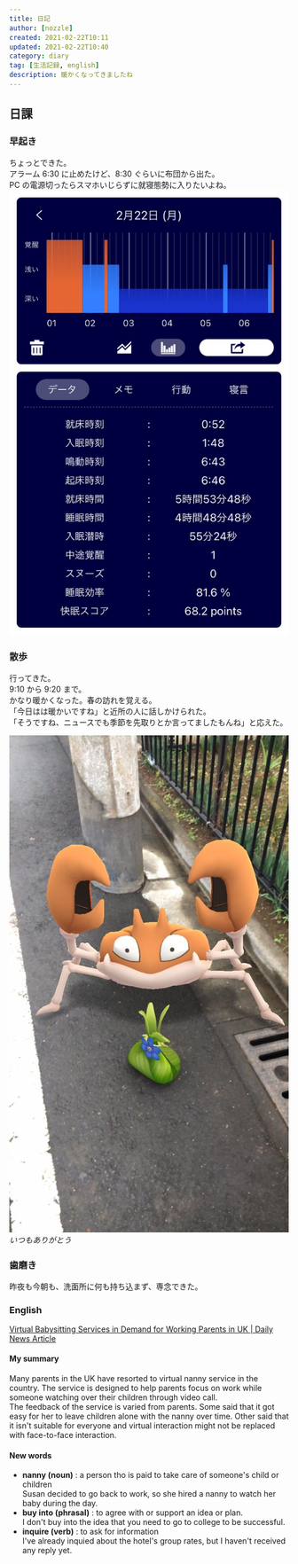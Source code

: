 ```yaml
---
title: 日記
author: [nozzle]
created: 2021-02-22T10:11
updated: 2021-02-22T10:40
category: diary
tag: [生活記録, english]
description: 暖かくなってきましたね
---
```


## 日課

### 早起き

ちょっとできた。  
アラーム 6:30 に止めたけど、8:30 ぐらいに布団から出た。  
PC の電源切ったらスマホいじらずに就寝態勢に入りたいよね。
![](./IMG_20210222_100950.JPG)

### 散歩

行ってきた。  
9:10 から 9:20 まで。  
かなり暖かくなった。春の訪れを覚える。  
「今日はは暖かいですね」と近所の人に話しかけられた。  
「そうですね、ニュースでも季節を先取りとか言ってましたもんね」と応えた。

![](./IMG_20201203_071001.JPG)
_いつもありがとう_

### 歯磨き

昨夜も今朝も、洗面所に何も持ち込まず、専念できた。

### English

[Virtual Babysitting Services in Demand for Working Parents in UK | Daily News Article](https://www.rarejob.com/dna/2021/02/22/virtual-babysitting-services-in-demand-for-working-parents-in-uk/)

#### My summary

Many parents in the UK have resorted to virtual nanny service in the country. The service is designed to help parents focus on work while someone watching over their children through video call.  
The feedback of the service is varied from parents. Some said that it got easy for her to leave children alone with the nanny over time. Other said that it isn't suitable for everyone and virtual interaction might not be replaced with face-to-face interaction.

#### New words

- **nanny (noun)** : a person tho is paid to take care of someone's child or children  
  Susan decided to go back to work, so she hired a nanny to watch her baby during the day.
- **buy into (phrasal)** : to agree with or support an idea or plan.  
  I don't buy into the idea that you need to go to college to be successful.
- **inquire (verb)** : to ask for information  
  I've already inquied about the hotel's group rates, but I haven't received any reply yet.
